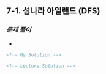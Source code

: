## 7-1. 섬나라 아일랜드 (DFS)

### _문제 풀이_

-

```html
<!-- My Solution -->
```

```html
<!-- Lecture Solution -->
```
